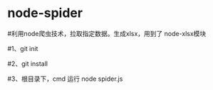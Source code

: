 # node-spider 
#利用node爬虫技术，拉取指定数据。生成xlsx，用到了 node-xlsx模块

  #1、git init
  
  #2、git install
  
  #3、根目录下，cmd  运行 node spider.js
